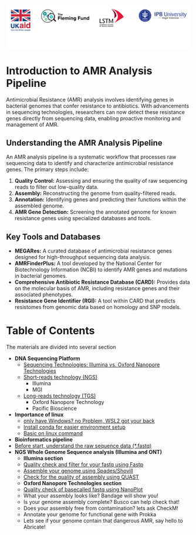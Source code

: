 ![collaboration-logo](./IM/Github_image_banner.png)

# **Introduction to AMR Analysis Pipeline**

Antimicrobial Resistance (AMR) analysis involves identifying genes in bacterial genomes that confer resistance to antibiotics. With advancements in sequencing technologies, researchers can now detect these resistance genes directly from sequencing data, enabling proactive monitoring and management of AMR.​

## Understanding the AMR Analysis Pipeline

An AMR analysis pipeline is a systematic workflow that processes raw sequencing data to identify and characterize antimicrobial resistance genes. The primary steps include:​

1. **Quality Control:** Assessing and ensuring the quality of raw sequencing reads to filter out low-quality data.​
2. **Assembly:** Reconstructing the genome from quality-filtered reads.​
3. **Annotation:** Identifying genes and predicting their functions within the assembled genome.​
4. **AMR Gene Detection:** Screening the annotated genome for known resistance genes using specialized databases and tools.​

## Key Tools and Databases
* **MEGARes:** A curated database of antimicrobial resistance genes designed for high-throughput sequencing data analysis. ​
* **AMRFinderPlus:** A tool developed by the National Center for Biotechnology Information (NCBI) to identify AMR genes and mutations in bacterial genomes. ​
* **Comprehensive Antibiotic Resistance Database (CARD):** Provides data on the molecular basis of AMR, including resistance genes and their associated phenotypes. ​
* **Resistance Gene Identifier (RGI):** A tool within CARD that predicts resistomes from genomic data based on homology and SNP models. ​

# **Table of Contents**
The materials are divided into several section

* **DNA Sequencing Platform**
  * [Sequencing Technologies: Illumina vs. Oxford Nanopore Technologies](./1_DNA_Sequencing_Platform/1_sequencing_technology.md)
  * [Short-reads technology (NGS)](./1_DNA_Sequencing_Platform/1.1_short_reads_tech.md)
    * Illumina
    * MGI
  * [Long-reads technology (TGS)](./1_DNA_Sequencing_Platform/1.2_long-reads-tech.md)
    * Oxford Nanopore Technology
    * Pacific Bioscience
* **Importance of linux**
  * [only have Windows? no Problem, WSL2 got your back](./2_Importance_of_Linux/2.1_linux_on_windows.md)
  * [Install conda for easier environment setup](2_Importance_of_Linux/2.2_conda_installation.md)
  * [Basic on linux command](2_Importance_of_Linux/2.3_basic_linux_commands.md)
* **Bioinformatics pipeline**
 * [Before start, understand the raw sequence data (*.fastq)](./3_Bioinformatics_Pipeline/3.1.1_raw_sequencing_data.md)
 * **NGS Whole Genome Sequence analysis (Illumina and ONT)**
    * **Illumina section**
    * [Quality check and filter for your fastq using Fastp](./3_Bioinformatics_Pipeline/3.1.2_QC-filtering_using_fastp.md)
    * [Assemble your genome using Spades/Shovill](./3_Bioinformatics_Pipeline/3.1.3_assembly_using_shovill.md)
    * [Check for the quality of assembly using QUAST](./3_Bioinformatics_Pipeline/3.4_assembly_quality_check_with_quast.md)
    * **Oxford Nanopore Technologies section**
    * [Quality check of basecalled fastq using NanoPlot](./3_Bioinformatics_Pipeline/3.2.1_QC_nanopore_data.md)
    * What your assembly looks like? Bandage will show you!
    * Is your genome assembly complete? Busco can help check that!
    * Does your assembly free from contamination? lets ask CheckM!
    * Annotate your genome for functional gene with Prokka
    * Lets see if your genome contain that dangerous AMR, say hello to Abricate!
